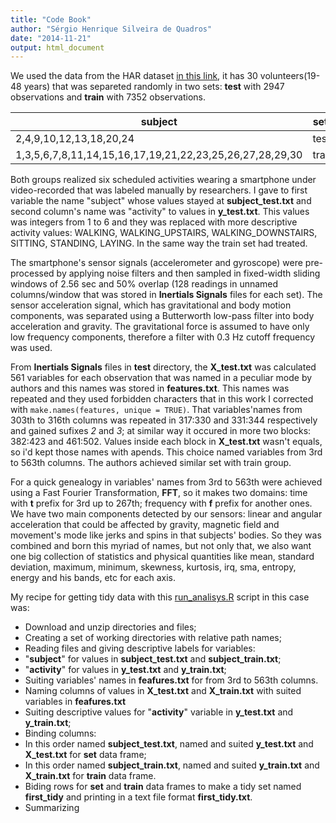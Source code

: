 ```yaml
---
title: "Code Book"
author: "Sérgio Henrique Silveira de Quadros"
date: "2014-11-21"
output: html_document
---
```

We used the data from the HAR dataset [in this link](<https://d396qusza40orc.cloudfront.net/getdata%2Fprojectfiles%2FUCI%20HAR%20Dataset.zip>), it has 30 volunteers(19-48 years) that was separeted randomly in two sets: **test** with 2947 observations and **train** with 7352 observations.

|subject|sets|
|---|---|
|2,4,9,10,12,13,18,20,24|test|
|1,3,5,6,7,8,11,14,15,16,17,19,21,22,23,25,26,27,28,29,30|train|

Both groups realized six scheduled activities wearing a smartphone under video-recorded that was labeled manually by researchers. I gave to first variable the name "subject" whose values stayed at **subject_test.txt** and second column's name was "activity" to values in **y_test.txt**. This values was integers from 1 to 6 and they was replaced with more descriptive activity values: WALKING, WALKING_UPSTAIRS, WALKING_DOWNSTAIRS, SITTING, STANDING, LAYING.
In the same way the train set had treated.

The smartphone's sensor signals (accelerometer and gyroscope) were pre-processed by applying noise filters and then sampled in fixed-width sliding windows of 2.56 sec and 50% overlap (128 readings in unnamed columns/window that was stored in **Inertials Signals** files for each set). The sensor acceleration signal, which has gravitational and body motion components, was separated using a Butterworth low-pass filter into body acceleration and gravity. The gravitational force is assumed to have only low frequency components, therefore a filter with 0.3 Hz cutoff frequency was used. 

From **Inertials Signals** files in **test** directory, the **X_test.txt** was calculated 561 variables for each observation that was named in a peculiar mode by authors and this names was stored in **features.txt**. This names was repeated and they used forbidden characters that in this work I corrected with ```make.names(features, unique = TRUE)```. That variables'names from 303th to 316th columns was repeated in 317:330 and 331:344 respectively and gained sufixes _2_ and _3_; at similar way it occured in more two blocks: 382:423 and 461:502. Values inside each block in **X_test.txt** wasn't equals, so i'd kept those names with apends. This choice named variables from 3rd to 563th columns. The authors achieved similar set with train group.

For a quick genealogy in variables' names from 3rd to 563th were achieved using a Fast Fourier Transformation, **FFT**, so it makes two domains: time with **t** prefix for 3rd up to 267th; frequency with **f** prefix for another ones. 
We have two main components detected by our sensors: linear and angular acceleration that could be affected by gravity, magnetic field and movement's mode like jerks and spins in that subjects' bodies. So they was combined and born this myriad of names, but not only that, we also want one big collection of statistics and physical quantities like mean, standard deviation, maximum, minimum, skewness, kurtosis, irq, sma, entropy, energy and his bands, etc for each axis.

My recipe for getting tidy data with this [run_analisys.R](<https://github.com/sergioquadros/getdata_009_coursera2014Nov/blob/master/run_analisys.R>) script in this case was:
+  Download and unzip directories and files;
+  Creating a set of working directories with relative path names;
+  Reading files and giving descriptive labels for variables:
  +  "**subject**" for values in **subject_test.txt** and **subject_train.txt**;
  +  "**activity**" for values in **y_test.txt** and **y_train.txt**;
  +  Suiting variables' names in **feafures.txt** for from 3rd to 563th columns.
+  Naming columns of values in **X_test.txt** and **X_train.txt** with suited variables in **feafures.txt**
+  Suiting descriptive values for "**activity**" variable in **y_test.txt** and **y_train.txt**;
+  Binding columns:
  +  In this order named **subject_test.txt**, named and suited **y_test.txt** and **X_test.txt** for **set** data frame;
  +  In this order named **subject_train.txt**, named and suited **y_train.txt** and **X_train.txt** for **train** data frame.
+  Biding rows for **set** and **train** data frames to make a tidy set named **first_tidy** and printing in a text file format **first_tidy.txt**.
+  Summarizing








